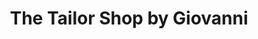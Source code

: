 ---
title: "The Tailor Shop by Giovanni"
url: /calgary/the-tailor-shop-by-giovanni/
shop: tailor
---
